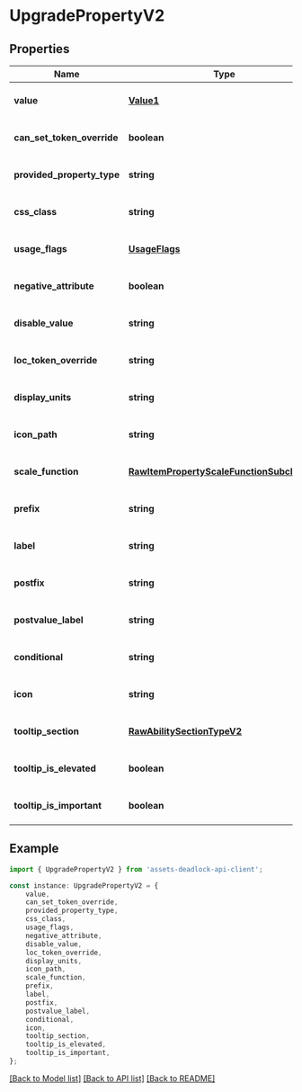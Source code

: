 # UpgradePropertyV2


## Properties

Name | Type | Description | Notes
------------ | ------------- | ------------- | -------------
**value** | [**Value1**](Value1.md) |  | [optional] [default to undefined]
**can_set_token_override** | **boolean** |  | [optional] [default to undefined]
**provided_property_type** | **string** |  | [optional] [default to undefined]
**css_class** | **string** |  | [optional] [default to undefined]
**usage_flags** | [**UsageFlags**](UsageFlags.md) |  | [optional] [default to undefined]
**negative_attribute** | **boolean** |  | [optional] [default to undefined]
**disable_value** | **string** |  | [optional] [default to undefined]
**loc_token_override** | **string** |  | [optional] [default to undefined]
**display_units** | **string** |  | [optional] [default to undefined]
**icon_path** | **string** |  | [optional] [default to undefined]
**scale_function** | [**RawItemPropertyScaleFunctionSubclassV2**](RawItemPropertyScaleFunctionSubclassV2.md) |  | [optional] [default to undefined]
**prefix** | **string** |  | [optional] [default to undefined]
**label** | **string** |  | [optional] [default to undefined]
**postfix** | **string** |  | [optional] [default to undefined]
**postvalue_label** | **string** |  | [optional] [default to undefined]
**conditional** | **string** |  | [optional] [default to undefined]
**icon** | **string** |  | [optional] [default to undefined]
**tooltip_section** | [**RawAbilitySectionTypeV2**](RawAbilitySectionTypeV2.md) |  | [optional] [default to undefined]
**tooltip_is_elevated** | **boolean** |  | [optional] [default to undefined]
**tooltip_is_important** | **boolean** |  | [optional] [default to undefined]

## Example

```typescript
import { UpgradePropertyV2 } from 'assets-deadlock-api-client';

const instance: UpgradePropertyV2 = {
    value,
    can_set_token_override,
    provided_property_type,
    css_class,
    usage_flags,
    negative_attribute,
    disable_value,
    loc_token_override,
    display_units,
    icon_path,
    scale_function,
    prefix,
    label,
    postfix,
    postvalue_label,
    conditional,
    icon,
    tooltip_section,
    tooltip_is_elevated,
    tooltip_is_important,
};
```

[[Back to Model list]](../README.md#documentation-for-models) [[Back to API list]](../README.md#documentation-for-api-endpoints) [[Back to README]](../README.md)
